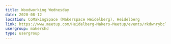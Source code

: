 ```yaml
---
title: Woodworking Wednesday
date: 2020-08-12
location: CoMakingSpace (Makerspace Heidelberg), Heidelberg
link: https://www.meetup.com/Heidelberg-Makers-Meetup/events/rkdwnrybclbqb/
usergroup: makershd
type: usergroup
---
```

